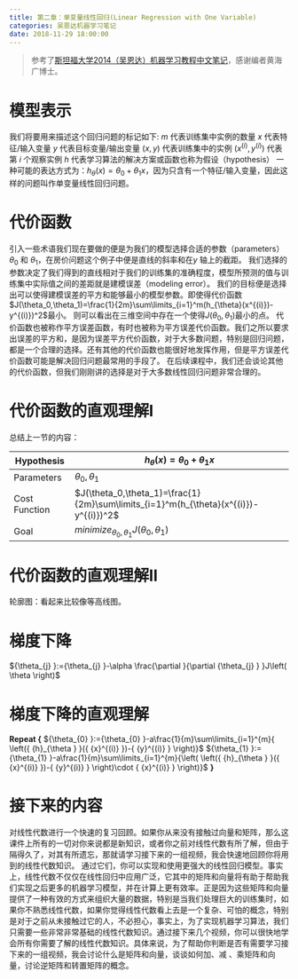```yaml
---
title: 第二章：单变量线性回归(Linear Regression with One Variable)
categories: 吴恩达机器学习笔记
date: 2018-11-29 18:00:00
---
```

> 参考了[斯坦福大学2014（吴恩达）机器学习教程中文笔记](https://github.com/fengdu78/Coursera-ML-AndrewNg-Notes)，感谢编者黄海广博士。

# 模型表示
我们将要用来描述这个回归问题的标记如下:
$m$ 代表训练集中实例的数量
$x$ 代表特征/输入变量
$y$ 代表目标变量/输出变量
$(x,y)$ 代表训练集中的实例
$(x^{(i)},y^{(i)})$ 代表第 $i$ 个观察实例
$h$ 代表学习算法的解决方案或函数也称为假设（hypothesis）
一种可能的表达方式为：$h_\theta(x)=\theta_0+\theta_1x$，因为只含有一个特征/输入变量，因此这样的问题叫作单变量线性回归问题。
# 代价函数
引入一些术语我们现在要做的便是为我们的模型选择合适的参数（parameters）$\theta_{0}$ 和 $\theta_{1}$，在房价问题这个例子中便是直线的斜率和在$y$ 轴上的截距。
我们选择的参数决定了我们得到的直线相对于我们的训练集的准确程度，模型所预测的值与训练集中实际值之间的差距就是建模误差（modeling error）。
我们的目标便是选择出可以使得建模误差的平方和能够最小的模型参数。即使得代价函数 $J(\theta_0,\theta_1)=\frac{1}{2m}\sum\limits_{i=1}^m(h_{\theta}(x^{(i)})-y^{(i)})^2$最小。
则可以看出在三维空间中存在一个使得$J(\theta_0,\theta_1)$最小的点。
代价函数也被称作平方误差函数，有时也被称为平方误差代价函数。我们之所以要求出误差的平方和，是因为误差平方代价函数，对于大多数问题，特别是回归问题，都是一个合理的选择。还有其他的代价函数也能很好地发挥作用，但是平方误差代价函数可能是解决回归问题最常用的手段了。
在后续课程中，我们还会谈论其他的代价函数，但我们刚刚讲的选择是对于大多数线性回归问题非常合理的。
# 代价函数的直观理解I
总结上一节的内容：

|Hypothesis|$h_\theta(x)=\theta_0+\theta_1x$|
|-|-|
|Parameters|$\theta_0,\theta_1$|
|Cost Function|$J(\theta_0,\theta_1)=\frac{1}{2m}\sum\limits_{i=1}^m(h_{\theta}(x^{(i)})-y^{(i)})^2$|
|Goal|$minimize_{\theta_0,\theta_1}J(\theta_0,\theta_1)$|

# 代价函数的直观理解II
轮廓图：看起来比较像等高线图。
# 梯度下降
${\theta_{j} }:={\theta_{j} }-\alpha \frac{\partial }{\partial {\theta_{j} } }J\left( \theta  \right)$
# 梯度下降的直观理解
**Repeat {**
${\theta_{0} }:={\theta_{0} }-a\frac{1}{m}\sum\limits_{i=1}^{m}{ \left({ {h}_{\theta } }({ {x}^{(i)} })-{ {y}^{(i)} } \right)}$
${\theta_{1} }:={\theta_{1} }-a\frac{1}{m}\sum\limits_{i=1}^{m}{\left( \left({ {h}_{\theta } }({ {x}^{(i)} })-{ {y}^{(i)} } \right)\cdot { {x}^{(i)} } \right)}$
**}**
# 接下来的内容
对线性代数进行一个快速的复习回顾。如果你从来没有接触过向量和矩阵，那么这课件上所有的一切对你来说都是新知识，或者你之前对线性代数有所了解，但由于隔得久了，对其有所遗忘，那就请学习接下来的一组视频，我会快速地回顾你将用到的线性代数知识。
通过它们，你可以实现和使用更强大的线性回归模型。事实上，线性代数不仅仅在线性回归中应用广泛，它其中的矩阵和向量将有助于帮助我们实现之后更多的机器学习模型，并在计算上更有效率。正是因为这些矩阵和向量提供了一种有效的方式来组织大量的数据，特别是当我们处理巨大的训练集时，如果你不熟悉线性代数，如果你觉得线性代数看上去是一个复杂、可怕的概念，特别是对于之前从未接触过它的人，不必担心，事实上，为了实现机器学习算法，我们只需要一些非常非常基础的线性代数知识。通过接下来几个视频，你可以很快地学会所有你需要了解的线性代数知识。具体来说，为了帮助你判断是否有需要学习接下来的一组视频，我会讨论什么是矩阵和向量，谈谈如何加、减 、乘矩阵和向量，讨论逆矩阵和转置矩阵的概念。
